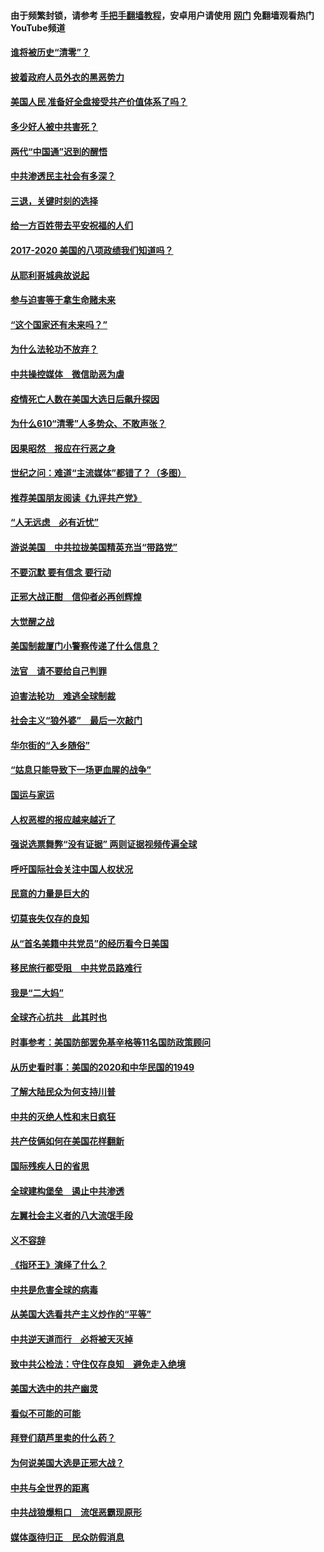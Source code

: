 #### 由于频繁封锁，请参考 [手把手翻墙教程](https://github.com/gfw-breaker/guides/wiki/)，安卓用户请使用 [网门](https://github.com/gfw-breaker/nogfw/blob/master/dl.md?t=01061000) 免翻墙观看热门YouTube频道 

#### [谁将被历史“清零”？](../pages/73/417485.md?t=01061000) 

#### [披着政府人员外衣的黑恶势力](../pages/73/417442.md?t=01061000) 

#### [美国人民 准备好全盘接受共产价值体系了吗？](../pages/73/417491.md?t=01061000) 

#### [多少好人被中共害死？](../pages/73/417144.md?t=01061000) 

#### [两代“中国通”迟到的醒悟](../pages/73/417064.md?t=01061000) 

#### [中共渗透民主社会有多深？](../pages/73/417063.md?t=01061000) 

#### [三退，关键时刻的选择](../pages/73/416969.md?t=01061000) 

#### [给一方百姓带去平安祝福的人们](../pages/73/416941.md?t=01061000) 

#### [2017-2020  美国的八项政绩我们知道吗？](../pages/73/416968.md?t=01061000) 

#### [从耶利哥城典故说起](../pages/73/416892.md?t=01061000) 

#### [参与迫害等于拿生命赌未来](../pages/73/416856.md?t=01061000) 

#### [“这个国家还有未来吗？”](../pages/73/416852.md?t=01061000) 

#### [为什么法轮功不放弃？](../pages/73/416864.md?t=01061000) 

#### [中共操控媒体　微信助恶为虐](../pages/73/416724.md?t=01061000) 

#### [疫情死亡人数在美国大选日后飙升探因](../pages/73/416606.md?t=01061000) 

#### [为什么610“清零”人多势众、不敢声张？](../pages/73/416632.md?t=01061000) 

#### [因果昭然　报应在行恶之身](../pages/73/416582.md?t=01061000) 

#### [世纪之问：难道“主流媒体”都错了？（多图）](../pages/73/416571.md?t=01061000) 

#### [推荐美国朋友阅读《九评共产党》](../pages/73/416510.md?t=01061000) 

#### [“人无远虑　必有近忧”](../pages/73/416513.md?t=01061000) 

#### [游说美国　中共拉拢美国精英充当“带路党”](../pages/73/416529.md?t=01061000) 

#### [不要沉默 要有信念 要行动](../pages/73/416457.md?t=01061000) 

#### [正邪大战正酣　信仰者必再创辉煌](../pages/73/416433.md?t=01061000) 

#### [大觉醒之战](../pages/73/416456.md?t=01061000) 

#### [美国制裁厦门小警察传递了什么信息？](../pages/73/416432.md?t=01061000) 

#### [法官　请不要给自己判罪](../pages/73/416379.md?t=01061000) 

#### [迫害法轮功　难逃全球制裁](../pages/73/416380.md?t=01061000) 

#### [社会主义“狼外婆”　最后一次敲门](../pages/73/416394.md?t=01061000) 

#### [华尔街的“入乡随俗”](../pages/73/416395.md?t=01061000) 

#### [“姑息只能导致下一场更血腥的战争”](../pages/73/416223.md?t=01061000) 

#### [国运与家运](../pages/73/416224.md?t=01061000) 

#### [人权恶棍的报应越来越近了](../pages/73/416276.md?t=01061000) 

#### [强说选票舞弊“没有证据” 两则证据视频传遍全球](../pages/73/416227.md?t=01061000) 

#### [呼吁国际社会关注中国人权状况](../pages/73/416135.md?t=01061000) 

#### [民意的力量是巨大的](../pages/73/416222.md?t=01061000) 

#### [切莫丧失仅存的良知](../pages/73/416134.md?t=01061000) 

#### [从“首名美籍中共党员”的经历看今日美国](../pages/73/416114.md?t=01061000) 

#### [移民旅行都受阻　中共党员路难行](../pages/73/416033.md?t=01061000) 

#### [我是“二大妈”](../pages/73/415529.md?t=01061000) 

#### [全球齐心抗共　此其时也](../pages/73/415989.md?t=01061000) 

#### [时事参考：美国防部罢免基辛格等11名国防政策顾问](../pages/73/415970.md?t=01061000) 

#### [从历史看时事：美国的2020和中华民国的1949](../pages/73/415949.md?t=01061000) 

#### [了解大陆民众为何支持川普](../pages/73/415950.md?t=01061000) 

#### [中共的灭绝人性和末日疯狂](../pages/73/415944.md?t=01061000) 

#### [共产伎俩如何在美国花样翻新](../pages/73/415908.md?t=01061000) 

#### [国际残疾人日的省思](../pages/73/415849.md?t=01061000) 

#### [全球建构堡垒　遏止中共渗透](../pages/73/415850.md?t=01061000) 

#### [左翼社会主义者的八大流氓手段](../pages/73/415802.md?t=01061000) 

#### [义不容辞](../pages/73/415807.md?t=01061000) 

#### [《指环王》演绎了什么？](../pages/73/415739.md?t=01061000) 

#### [中共是危害全球的病毒](../pages/73/415569.md?t=01061000) 

#### [从美国大选看共产主义炒作的“平等”](../pages/73/415654.md?t=01061000) 

#### [中共逆天道而行　必将被天灭掉](../pages/73/415626.md?t=01061000) 

#### [致中共公检法：守住仅存良知　避免走入绝境](../pages/73/415627.md?t=01061000) 

#### [美国大选中的共产幽灵](../pages/73/415618.md?t=01061000) 

#### [看似不可能的可能](../pages/73/415619.md?t=01061000) 

#### [拜登们葫芦里卖的什么药？](../pages/73/415531.md?t=01061000) 

#### [为何说美国大选是正邪大战？](../pages/73/415530.md?t=01061000) 

#### [中共与全世界的距离](../pages/73/415435.md?t=01061000) 

#### [中共战狼爆粗口　流氓恶霸现原形](../pages/73/415426.md?t=01061000) 

#### [媒体亟待归正　民众防假消息](../pages/73/415402.md?t=01061000) 

